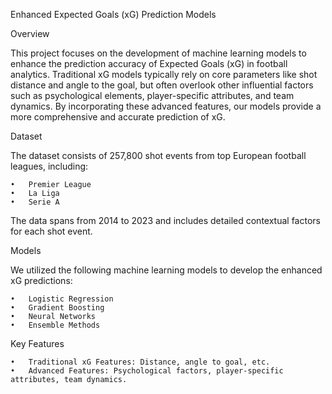 Enhanced Expected Goals (xG) Prediction Models

Overview

This project focuses on the development of machine learning models to enhance the prediction accuracy of Expected Goals (xG) in football analytics. Traditional xG models typically rely on core parameters like shot distance and angle to the goal, but often overlook other influential factors such as psychological elements, player-specific attributes, and team dynamics. By incorporating these advanced features, our models provide a more comprehensive and accurate prediction of xG.

Dataset

The dataset consists of 257,800 shot events from top European football leagues, including:

	•	Premier League
	•	La Liga
	•	Serie A

The data spans from 2014 to 2023 and includes detailed contextual factors for each shot event.

Models

We utilized the following machine learning models to develop the enhanced xG predictions:

	•	Logistic Regression
	•	Gradient Boosting
	•	Neural Networks
	•	Ensemble Methods

Key Features

	•	Traditional xG Features: Distance, angle to goal, etc.
	•	Advanced Features: Psychological factors, player-specific attributes, team dynamics.
